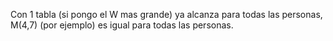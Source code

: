 Con 1 tabla (si pongo el W mas grande) ya alcanza para todas las personas, M(4,7) (por ejemplo) es igual para todas las personas. 
